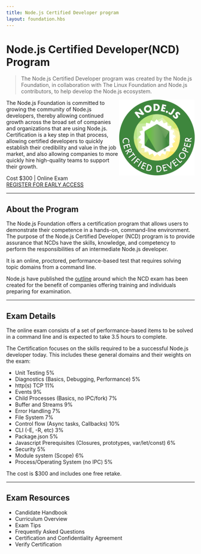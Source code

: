 ```yaml
---
title: Node.js Certified Developer program
layout: foundation.hbs
---
```


# Node.js Certified Developer(NCD) Program
> The Node.js Certified Developer program was created by the Node.js Foundation, in collaboration with The Linux Foundation and Node.js contributors, to help develop the Node.js ecosystem.

<img src="/static/images/foundation/node-cert-logo.png" alt="Node.js certification logo" title="Node.js cert logo" align="right" width="40%" height="40%">


The Node.js Foundation is committed to growing the community of Node.js developers, thereby allowing continued growth across the broad set of companies and organizations that are using Node.js. Certification is a key step in that process, allowing certified developers to quickly establish their credibility and value in the job market, and also allowing companies to more quickly hire high-quality teams to support their growth.

Cost $300 | Online Exam  
<a href="https://docs.google.com/forms/d/e/1FAIpQLSfCGtf0dDqYSFOzTZQANzjKOqvZn0g2-s7nVvQzmwRfIiotxA/viewform?usp=sf_link">REGISTER FOR EARLY ACCESS</a>

---------------

## About the Program
The Node.js Foundation offers a certification program that allows users to demonstrate their competence in a hands-on, command-line environment. The purpose of the Node.js Certified Developer (NCD) program is to provide assurance that NCDs have the skills, knowledge, and competency to perform the responsibilities of an intermediate Node.js developer.

It is an online, proctored, performance-based test that requires solving topic domains from a command line.

Node.js  have published the [outline](https://github.com/nodejs/education/blob/master/certification.md#the-topics) around which the NCD exam has been created for the benefit of companies offering training and individuals preparing for examination.

----------------

## Exam Details

The online exam consists of a set of performance-based items to be solved in a command line and is expected to take 3.5 hours to complete.

The Certification focuses on the skills required to be a successful Node.js developer today. This includes these general domains and their weights on the exam:

- Unit Testing 5%
- Diagnostics (Basics, Debugging, Performance) 5%
- http(s) TCP 11%
- Events 9%
- Child Processes (Basics, no IPC/fork) 7%
- Buffer and Streams 9%
- Error Handling 7%
- File System 7%
- Control flow (Async tasks, Callbacks) 10%
- CLI (-E, -R, etc) 3%
- Package.json 5%
- Javascript Prerequisites (Closures, prototypes, var/let/const) 6%
- Security 5%
- Module system (Scope) 6%
- Process/Operating System (no IPC) 5%

The cost is $300 and includes one free retake.

----------------

## Exam Resources
- Candidate Handbook
- Curriculum Overview
- Exam Tips
- Frequently Asked Questions
- Certification and Confidentiality Agreement
- Verify Certification
